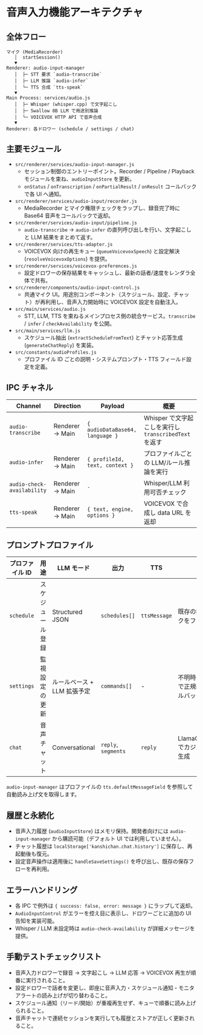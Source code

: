 # 音声入力機能アーキテクチャ

## 全体フロー
```
マイク (MediaRecorder)
   │  startSession()
   ▼
Renderer: audio-input-manager
   │  ├─ STT 要求 `audio-transcribe`
   │  ├─ LLM 推論 `audio-infer`
   │  └─ TTS 合成 `tts-speak`
   ▼
Main Process: services/audio.js
   │  ├─ Whisper (whisper.cpp) で文字起こし
   │  ├─ Swallow 8B LLM で用途別推論
   │  └─ VOICEVOX HTTP API で音声合成
   ▼
Renderer: 各ドロワー (schedule / settings / chat)
```

## 主要モジュール
- `src/renderer/services/audio-input-manager.js`
  - セッション制御のエントリーポイント。Recorder / Pipeline / Playback モジュールを束ね、`audioInputStore` を更新。
  - `onStatus` / `onTranscription` / `onPartialResult` / `onResult` コールバックで各 UI へ通知。
- `src/renderer/services/audio-input/recorder.js`
  - MediaRecorder とマイク権限チェックをラップし、録音完了時に Base64 音声をコールバックで返却。
- `src/renderer/services/audio-input/pipeline.js`
  - `audio-transcribe` → `audio-infer` の直列呼び出しを行い、文字起こしと LLM 結果をまとめて返す。
- `src/renderer/services/tts-adapter.js`
  - VOICEVOX 向けの再生キュー (`queueVoicevoxSpeech`) と設定解決 (`resolveVoicevoxOptions`) を提供。
- `src/renderer/services/voicevox-preferences.js`
  - 設定ドロワーの保存結果をキャッシュし、最新の話者/速度をレンダラ全体で共有。
- `src/renderer/components/audio-input-control.js`
  - 共通マイク UI。用途別コンポーネント（スケジュール、設定、チャット）が再利用し、音声入力開始時に VOICEVOX 設定を自動注入。
- `src/main/services/audio.js`
  - STT, LLM, TTS を束ねるメインプロセス側の統合サービス。`transcribe` / `infer` / `checkAvailability` を公開。
- `src/main/services/llm.js`
  - スケジュール抽出 (`extractScheduleFromText`) とチャット応答生成 (`generateChatReply`) を実装。
- `src/constants/audioProfiles.js`
  - プロファイル ID ごとの説明・システムプロンプト・TTS フィールド設定を定義。

## IPC チャネル
| Channel | Direction | Payload | 概要 |
| --- | --- | --- | --- |
| `audio-transcribe` | Renderer → Main | `{ audioDataBase64, language }` | Whisper で文字起こしを実行し `transcribedText` を返す |
| `audio-infer` | Renderer → Main | `{ profileId, text, context }` | プロファイルごとの LLM/ルール推論を実行 |
| `audio-check-availability` | Renderer → Main | `-` | Whisper/LLM 利用可否チェック |
| `tts-speak` | Renderer → Main | `{ text, engine, options }` | VOICEVOX で合成し data URL を返却 |

## プロンプトプロファイル
| プロファイル ID | 用途 | LLM モード | 出力 | TTS | 備考 |
| --- | --- | --- | --- | --- | --- |
| `schedule` | スケジュール登録 | Structured JSON | `schedules[]` | `ttsMessage` | 既存の抽出ロジックをファクト化 |
| `settings` | 監視設定の更新 | ルールベース + LLM 拡張予定 | `commands[]` | - | 不明時はレンダラで正規表現フォールバック |
| `chat` | 音声チャット | Conversational | `reply`, `segments` | `reply` | LlamaChatSession でカジュアル文を生成 |

`audio-input-manager` はプロファイルの `tts.defaultMessageField` を参照して自動読み上げ文を取得します。

## 履歴と永続化
- 音声入力履歴 (`audioInputStore`) はメモリ保持。開発者向けには `audio-input-manager` から購読可能（デフォルト UI では利用していません）。
- チャット履歴は `localStorage['kanshichan.chat.history']` に保存し、再起動後も復元。
- 設定音声操作は適用後に `handleSaveSettings()` を呼び出し、既存の保存フローを再利用。

## エラーハンドリング
- 各 IPC で例外は `{ success: false, error: message }` にラップして返却。
- `AudioInputControl` がエラーを控え目に表示し、ドロワーごとに追加の UI 告知を実装可能。
- Whisper / LLM 未設定時は `audio-check-availability` が詳細メッセージを提供。

## 手動テストチェックリスト
- 音声入力ドロワーで録音 → 文字起こし → LLM 応答 → VOICEVOX 再生が順番に実行されること。
- 設定ドロワーで話者を変更し、即座に音声入力・スケジュール通知・モニタアラートの読み上げが切り替わること。
- スケジュール通知（リード/開始）が重複再生せず、キューで順番に読み上げられること。
- 音声チャットで連続セッションを実行しても履歴とストアが正しく更新されること。
